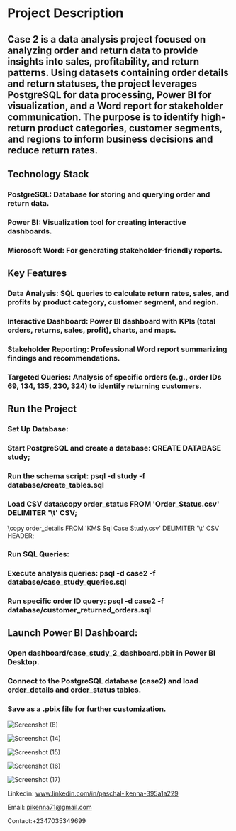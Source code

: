 # Project Description

## Case 2 is a data analysis project focused on analyzing order and return data to provide insights into sales, profitability, and return patterns. Using datasets containing order details and return statuses, the project leverages PostgreSQL for data processing, Power BI for visualization, and a Word report for stakeholder communication. The purpose is to identify high-return product categories, customer segments, and regions to inform business decisions and reduce return rates.

## Technology Stack
### PostgreSQL: Database for storing and querying order and return data.
### Power BI: Visualization tool for creating interactive dashboards.
### Microsoft Word: For generating stakeholder-friendly reports.

## Key Features
### Data Analysis: SQL queries to calculate return rates, sales, and profits by product category, customer segment, and region.
### Interactive Dashboard: Power BI dashboard with KPIs (total orders, returns, sales, profit), charts, and maps.
### Stakeholder Reporting: Professional Word report summarizing findings and recommendations.
### Targeted Queries: Analysis of specific orders (e.g., order IDs 69, 134, 135, 230, 324) to identify returning customers.
## Run the Project
### Set Up Database:
### Start PostgreSQL and create a database: CREATE DATABASE study;
### Run the schema script: psql -d study -f database/create_tables.sql
### Load CSV data:\copy order_status FROM 'Order_Status.csv' DELIMITER '\t' CSV;
\copy order_details FROM 'KMS Sql Case Study.csv' DELIMITER '\t' CSV HEADER;
### Run SQL Queries:
### Execute analysis queries: psql -d case2 -f database/case_study_queries.sql
### Run specific order ID query: psql -d case2 -f database/customer_returned_orders.sql
## Launch Power BI Dashboard:
### Open dashboard/case_study_2_dashboard.pbit in Power BI Desktop.
### Connect to the PostgreSQL database (case2) and load order_details and order_status tables.
### Save as a .pbix file for further customization.

![Screenshot (8)](https://github.com/user-attachments/assets/7e93b9fc-c03a-4299-99ff-9fb1317a8023)


![Screenshot (14)](https://github.com/user-attachments/assets/d4b5e1ff-b05f-45a5-b303-521c147381c3)

![Screenshot (15)](https://github.com/user-attachments/assets/79a1de83-1eb2-4de4-9919-8a26548bda5b)

![Screenshot (16)](https://github.com/user-attachments/assets/fc59fd5d-1b7c-4422-a779-1db306c81f34)

![Screenshot (17)](https://github.com/user-attachments/assets/1a490fd3-95cc-436e-a0fc-1fc27428bdc4)


Linkedin: www.linkedin.com/in/paschal-ikenna-395a1a229

Email: pikenna71@gmail.com

Contact:+2347035349699



